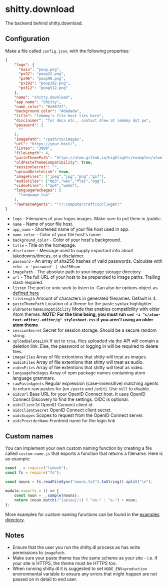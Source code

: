 # shitty.download

The backend behind shitty.download.

## Configuration

Make a file called `config.json`, with the following properties:

```json
{
    "logo": {
      "main": "poop.png",
      "px32": "poop32.png",
      "px96": "poop96.png",
      "px192": "poop192.png",
      "px512": "poop512.png"
    },
    "name": "shitty.download",
    "app_name": "Shitty",
    "name_color": "#a5673f",
    "background_color": "#dadada",
    "title": "lemmmy's file host lies here",
    "disclaimer": "for dmca etc., contact drew at lemmmy dot pw",
    "password": [
      ""
    ],
    "imagePath": "/path/to/images",
    "url": "https://your.host/",
    "listen": "3000",
    "fileLength": 4,
    "pasteThemePath": "https://atom.github.io/highlights/examples/atom-dark.css",
    "oldPasteThemeCompatibility": true,
    "sessionSecret": "",
    "uploadDeleteLink": true,
    "imageFiles": ["jpeg","jpg","png","gif"],
    "audioFiles": ["mp3","wav","flac","ogg"],
    "videoFiles": ["mp4","webm"],
    "languagePackages": [
      "language-lua"
    ],
    "rawPasteAgents": "^(?:computercraft|curl|wget)"
}
```

- `logo` - Filenames of your logos images. Make sure to put them in /public.
- `name` - Name of your file host.
- `app_name` - Shortened name of your file host used in app.
- `name_color` - Color of your file host's name.
- `background_color` - Color of your host's background.
- `title` - Title on the homepage.
- `disclaimer` - Message used to supply important info about takedowns/dmcas, or a disclaimer.
- `password` - An array of sha256 hashes of valid passwords. Calculate with `echo -n 'password' | sha256sum`
- `imagePath` - The absolute path to your image storage directory.
- `url` - The full URL of your host to be prepended to image paths. Trailing slash required.
- `listen` The port or unix sock to listen to. Can also be options object as [defined here](https://nodejs.org/api/net.html#net_server_listen_options_callback)
- `fileLength` Amount of characters in generated filenames. Default is 4.
- `pasteThemePath` Location of a theme for the paste syntax highlighter.
- `oldPasteThemeCompatibility` Mode that enables compatibility with older Atom themes. **NOTE: For the time being, you must run `sed -i "s/atom-text-editor/.editor/g" stylesheet.css` if you aren't using an older atom theme**
- `sessionSecret` Secret for session storage. Should be a secure random string.
- `uploadDeleteLink` If set to `true`, files uploaded via the API will contain a deletion link. Else, the password or logging in will be required to delete files.
- `imageFiles` Array of file extentions that shitty will treat as images.
- `audioFiles` Array of file extentions that shitty will treat as audio.
- `videoFiles` Array of file extentions that shitty will treat as video.
- `languagePackages` Array of npm package names containing atom language grammars.
- `rawPasteAgents` Regular expression (case-insensitive) matching agents to return raw pastes for (on `/paste` and `/edit`). Use `null` to disable. 
- `oidcUrl` Base URL for your OpenID Connect host. It uses OpenID Connect Discovery to find the settings. OIDC is optional.
- `oidcClientId` OpenID Connect client id.
- `oidcClientSecret` OpenID Connect client secret.
- `oidcScopes` Scopes to request from the OpenID Connect server.
- `oidcProviderName` Frontend name for the login link

## Custom names

You can implement your own custom naming function by creating a file called `custom-name.js` that exports a function that returns a filename. Here is an example:

```js
const _ = require("lodash");
const fs = require("fs");

const nouns = fs.readFileSync("nouns.txt").toString().split("\n");

module.exports = () => {
	const noun = _.sample(nouns);
	return (noun.match(/^[aeiou]/i) ? "an-" : "a-") + noun;
};
```

More examples for custom naming functions can be found in the [examples directory](https://github.com/Lemmmy/shitty.dl/tree/master/examples).

## Notes

* Ensure that the user you run the shitty.dl process as has write permissions to `imagePath`.
* Make sure your paste theme has the same scheme as your site - i.e. if your site is HTTPS, the theme must be HTTPS too.
* When running shitty.dl it is suggested to set `NODE_ENV=production` environmental variable to ensure any errors that might happen are not passed on in detail to end user.
